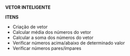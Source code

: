 <b>VETOR INTELIGENTE</b>

<b>ITENS</b>
- Criação de vetor
- Calcular média dos números do vetor
- Calcular a soma dos números do vetor
- Verificar números acima/abaixo de determinado valor
- Verificar números pares/ímpares